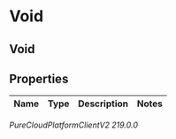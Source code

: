 # Void

## Void

## Properties

|Name | Type | Description | Notes|
|------------ | ------------- | ------------- | -------------|



_PureCloudPlatformClientV2 219.0.0_

